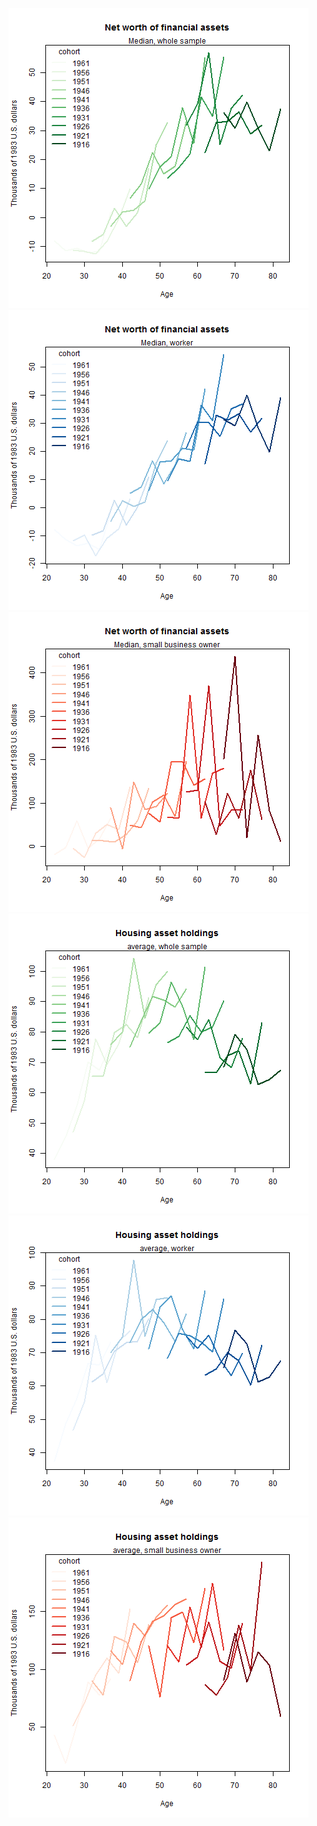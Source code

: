 ![](cohortwise_finqn50cmb.png)
![](cohortwise_finqn50wok.png)
![](cohortwise_finqn50ent.png)
![](cohortwise_hommeancmb.png)
![](cohortwise_hommeanwok.png)
![](cohortwise_hommeanent.png)